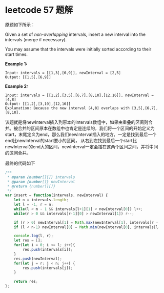 # leetcode 57 题解

原题如下所示：

Given a set of *non-overlapping* intervals, insert a new interval into the intervals (merge if necessary).

You may assume that the intervals were initially sorted according to their start times.

**Example 1:**

```
Input: intervals = [[1,3],[6,9]], newInterval = [2,5]
Output: [[1,5],[6,9]]
```

**Example 2:**

```
Input: intervals = [[1,2],[3,5],[6,7],[8,10],[12,16]], newInterval = [4,8]
Output: [[1,2],[3,10],[12,16]]
Explanation: Because the new interval [4,8] overlaps with [3,5],[6,7],[8,10].
```

该题就是将newInterval插入到原本的intervals数组中，如果由重叠的区间则合并。被合并的区间原本在数组中也肯定是连续的，我们将一个区间的开始定义为start，末尾定义为end，那么我们newInterval插入的地方，一定是找到最后一个end比newInterval的start要小的区间， 从右到左找到最后一个start比newInterval的end大的区间，newInterval一定会插在这两个区间之间，并将中间的区间合并。

最终的代码如下

```javascript
/**
 * @param {number[][]} intervals
 * @param {number[]} newInterval
 * @return {number[][]}
 */
var insert = function(intervals, newInterval) {
    let n = intervals.length;
    let l = -1, r = n;
    while(l < n - 1 && intervals[l+1][1] < newInterval[0]) l++;
    while(r > 0 && intervals[r-1][0] > newInterval[1]) r--;

    if (r > 0) newInterval[1] = Math.max(newInterval[1], intervals[r - 1][1]);
    if (l < n-1) newInterval[0] = Math.min(newInterval[0], intervals[l+1][0]);

    console.log(l, r);
    let res = [];
    for(let i = 0; i <= l; i++){
        res.push(intervals[i]);
    }
    res.push(newInterval);
    for(let j = r; j < n; j++) {
        res.push(intervals[j]);
    }
    
    return res;
};
```

